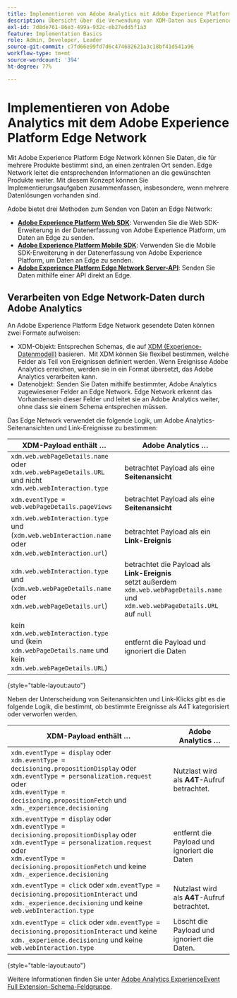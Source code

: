 ```yaml
---
title: Implementieren von Adobe Analytics mit Adobe Experience Platform Edge
description: Übersicht über die Verwendung von XDM-Daten aus Experience Platform in Adobe Analytics
exl-id: 7d8de761-86e3-499a-932c-eb27edd5f1a3
feature: Implementation Basics
role: Admin, Developer, Leader
source-git-commit: c7fd66e99fd7d6c474682621a3c18bf41d541a96
workflow-type: tm+mt
source-wordcount: '394'
ht-degree: 77%

---
```


# Implementieren von Adobe Analytics mit dem Adobe Experience Platform Edge Network

Mit Adobe Experience Platform Edge Network können Sie Daten, die für mehrere Produkte bestimmt sind, an einen zentralen Ort senden. Edge Network leitet die entsprechenden Informationen an die gewünschten Produkte weiter. Mit diesem Konzept können Sie Implementierungsaufgaben zusammenfassen, insbesondere, wenn mehrere Datenlösungen vorhanden sind.

Adobe bietet drei Methoden zum Senden von Daten an Edge Network:

* **[Adobe Experience Platform Web SDK](web-sdk/overview.md)**: Verwenden Sie die Web SDK-Erweiterung in der Datenerfassung von Adobe Experience Platform, um Daten an Edge zu senden.
* **[Adobe Experience Platform Mobile SDK](mobile-sdk/overview.md)**: Verwenden Sie die Mobile SDK-Erweiterung in der Datenerfassung von Adobe Experience Platform, um Daten an Edge zu senden.
* **[Adobe Experience Platform Edge Network Server-API](server-api/overview.md)**: Senden Sie Daten mithilfe einer API direkt an Edge.



## Verarbeiten von Edge Network-Daten durch Adobe Analytics

An Adobe Experience Platform Edge Network gesendete Daten können zwei Formate aufweisen:

* XDM-Objekt: Entsprechen Schemas, die auf [XDM (Experience-Datenmodell)](https://experienceleague.adobe.com/docs/experience-platform/xdm/home.html?lang=de) basieren.  Mit XDM können Sie flexibel bestimmen, welche Felder als Teil von Ereignissen definiert werden. Wenn Ereignisse Adobe Analytics erreichen, werden sie in ein Format übersetzt, das Adobe Analytics verarbeiten kann.
* Datenobjekt: Senden Sie Daten mithilfe bestimmter, Adobe Analytics zugewiesener Felder an Edge Network. Edge Network erkennt das Vorhandensein dieser Felder und leitet sie an Adobe Analytics weiter, ohne dass sie einem Schema entsprechen müssen.

Das Edge Network verwendet die folgende Logik, um Adobe Analytics-Seitenansichten und Link-Ereignisse zu bestimmen:

| XDM-Payload enthält … | Adobe Analytics … |
|---|---|
| `xdm.web.webPageDetails.name` oder `xdm.web.webPageDetails.URL` und nicht `xdm.web.webInteraction.type` | betrachtet Payload als eine **Seitenansicht** |
| `xdm.eventType = web.webPageDetails.pageViews` | betrachtet Payload als eine **Seitenansicht** |
| `xdm.web.webInteraction.type` und (`xdm.web.webInteraction.name` oder `xdm.web.webInteraction.url`) | betrachtet Payload als ein **Link-Ereignis** |
| `xdm.web.webInteraction.type` und (`xdm.web.webPageDetails.name` oder `xdm.web.webPageDetails.url`) | betrachtet die Payload als **Link-Ereignis** <br/>setzt außerdem `xdm.web.webPageDetails.name` und `xdm.web.webPageDetails.URL` auf `null` |
| kein `xdm.web.webInteraction.type` und (kein `xdm.webPageDetails.name` und kein `xdm.web.webPageDetails.URL`) | entfernt die Payload und ignoriert die Daten |

{style="table-layout:auto"}

Neben der Unterscheidung von Seitenansichten und Link-Klicks gibt es die folgende Logik, die bestimmt, ob bestimmte Ereignisse als A4T kategorisiert oder verworfen werden.

| XDM-Payload enthält … | Adobe Analytics … |
| --- | --- |
| `xdm.eventType = display` oder <br/>`xdm.eventType = decisioning.propositionDisplay` oder <br/>`xdm.eventType = personalization.request` oder <br/>`xdm.eventType = decisioning.propositionFetch` und `xdm._experience.decisioning` | Nutzlast wird als **A4T**-Aufruf betrachtet. |
| `xdm.eventType = display` oder <br/>`xdm.eventType = decisioning.propositionDisplay` oder <br/>`xdm.eventType = personalization.request` oder <br/>`xdm.eventType = decisioning.propositionFetch` und keine `xdm._experience.decisioning` | entfernt die Payload und ignoriert die Daten |
| `xdm.eventType = click` oder `xdm.eventType = decisioning.propositionInteract` und `xdm._experience.decisioning` und keine `web.webInteraction.type` | Nutzlast wird als **A4T**-Aufruf betrachtet. |
| `xdm.eventType = click` oder `xdm.eventType = decisioning.propositionInteract` und keine `xdm._experience.decisioning` und keine `web.webInteraction.type` | Löscht die Payload und ignoriert die Daten. |

{style="table-layout:auto"}

Weitere Informationen finden Sie unter [Adobe Analytics ExperienceEvent Full Extension-Schema-Feldgruppe](https://experienceleague.adobe.com/docs/experience-platform/xdm/field-groups/event/analytics-full-extension.html?lang=de).
